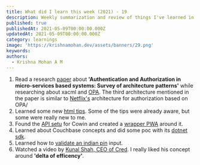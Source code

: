 ```yaml
---
title: What did I learn this week (2021) - 19
description: Weekly summarization and review of things I've learned in the second week of May 2021 
published: true
publishedAt: 2021-05-09T00:00:00.000Z
updatedAt: 2021-05-09T00:00:00.000Z
category: learnings
image: 'https://krishnamohan.dev/assets/banners/29.png'
keywords:    
authors:
  - Krishna Mohan A M
---
```


1. Read a research [paper](https://arxiv.org/ftp/arxiv/papers/2009/2009.02114.pdf) about **'Authentication and Authorization in micro-services based systems: Survey of architecture patterns'** while researching about xacml and [OPA](https://www.openpolicyagent.org/). The third architecture mentioned in the paper is similar to [Netflix's](https://www.youtube.com/watch?v=R6tUNpRpdnY) architecture for authorization based on OPA/
2. Learned some new [html tips](https://markodenic.com/html-tips/). Some of the tips were already aware, but some were really new to me.
3. Found the [API setu](https://apisetu.gov.in/public/api/cowin#/) for Cowin and created a [wrapper PWA](https://cowin-helper.krishnamohan.dev/) around it.
4. Learned about Couchbase concepts and did some poc with its [dotnet sdk](https://docs.couchbase.com/dotnet-sdk/current/hello-world/overview.html).
5. Learned how to [validate an indian pin](https://stackoverflow.com/a/33865555/1520750) input.
6. Watched a video by [Kunal Shah, CEO of Cred](https://www.youtube.com/watch?v=4px19xzK7zI). I really liked his concept around **'delta of efficency'**.